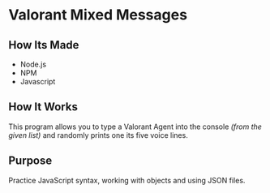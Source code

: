 # Valorant Mixed Messages

## How Its Made

- Node.js
- NPM
- Javascript

## How It Works

This program allows you to type a Valorant Agent into the console _(from the given list)_ and randomly prints one its five voice lines.

## Purpose

Practice JavaScript syntax, working with objects and using JSON files.
